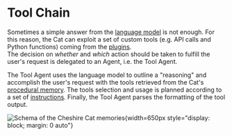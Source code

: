 # Tool Chain

Sometimes a simple answer from the [language model](../llm.md#completion-model) is not enough.
For this reason, the Cat can exploit a set of custom tools (e.g. API calls and Python functions) coming from the [plugins](../plugins.md).  
The decision on *whether* and *which* action should be taken to fulfill the user's request is delegated to an Agent, i.e. the Tool Agent.

The Tool Agent uses the language model to outline a "reasoning" and accomplish the user's request with the tools retrieved
from the Cat's [procedural memory](../memory/long_term_memory.md).
The tools selection and usage is planned according to a set of [instructions](../prompts/main_prompt.md#instructions).
Finally, the Tool Agent parses the formatting of the tool output.

![Schema of the Cheshire Cat memories](../../../assets/img/diagrams/tool-chain.jpg){width=650px style="display: block; margin: 0 auto"}

